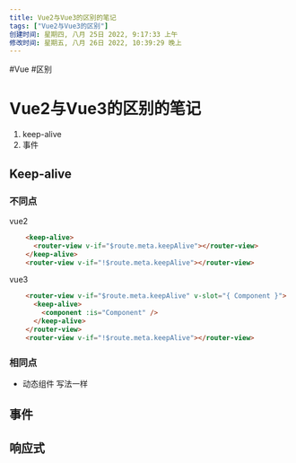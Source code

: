 ```yaml
---
title: Vue2与Vue3的区别的笔记
tags: ["Vue2与Vue3的区别"]
创建时间: 星期四, 八月 25日 2022, 9:17:33 上午
修改时间: 星期五, 八月 26日 2022, 10:39:29 晚上
---
```

#Vue #区别

# Vue2与Vue3的区别的笔记


1. keep-alive
2. 事件


## Keep-alive

### 不同点
vue2
```html
    <keep-alive>
      <router-view v-if="$route.meta.keepAlive"></router-view>
    </keep-alive>
    <router-view v-if="!$route.meta.keepAlive"></router-view>
```

vue3
```html
    <router-view v-if="$route.meta.keepAlive" v-slot="{ Component }">
      <keep-alive>
        <component :is="Component" />
      </keep-alive>
    </router-view>
    <router-view v-if="!$route.meta.keepAlive"></router-view>
```

### 相同点
- 动态组件 写法一样



## 事件



## 响应式